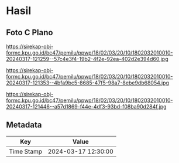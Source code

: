 # Hasil

## Foto C Plano

https://sirekap-obj-formc.kpu.go.id/bc47/pemilu/ppwp/18/02/03/20/10/1802032010010-20240317-121259--57c4e3f4-19b2-4f2e-92ea-402d2e394d60.jpg

https://sirekap-obj-formc.kpu.go.id/bc47/pemilu/ppwp/18/02/03/20/10/1802032010010-20240317-121353--4bfa9bc5-8685-47f5-98a7-8ebe9db68054.jpg

https://sirekap-obj-formc.kpu.go.id/bc47/pemilu/ppwp/18/02/03/20/10/1802032010010-20240317-121446--a57d1869-f44e-4df3-93bd-f08ba90d284f.jpg


## Metadata

| Key        | Value               |
| ---------- | ------------------- |
| Time Stamp | 2024-03-17 12:30:00 |



